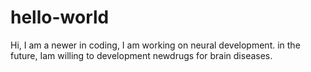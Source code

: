# hello-world
Hi, I am a newer in coding, I am working on neural development. in the future,  Iam willing to development newdrugs for brain diseases.
